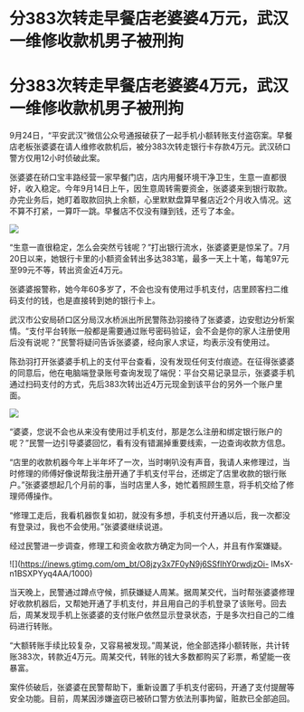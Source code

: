 # 分383次转走早餐店老婆婆4万元，武汉一维修收款机男子被刑拘

# 分383次转走早餐店老婆婆4万元，武汉一维修收款机男子被刑拘

9月24日，“平安武汉”微信公众号通报破获了一起手机小额转账支付盗窃案。早餐店老板张婆婆在请人维修收款机后，被分383次转走银行卡存款4万元。武汉硚口警方仅用12小时侦破此案。

张婆婆在硚口宝丰路经营一家早餐门店，店内用餐环境干净卫生，生意一直都很好，收入稳定。今年9月14日上午，因生意周转需要资金，张婆婆来到银行取款。办完业务后，她盯着取款回执上余额，心里默默盘算早餐店近2个月收入情况。这不算不打紧，一算吓一跳。早餐店不仅没有赚到钱，还亏了本金。

![](https://inews.gtimg.com/om_bt/OeA_H0uzNpQAnuALTKkM5zOPOMQowz1whnNT6yxoScruUAA/1000)

“生意一直很稳定，怎么会突然亏钱呢？”打出银行流水，张婆婆更是惊呆了。7月20日以来，她银行卡里的小额资金转出多达383笔，最多一天上十笔，每笔97元至99元不等，转出资金近4万元。

张婆婆报警称，她今年60多岁了，不会也没有使用过手机支付，店里顾客扫二维码支付的钱，也是直接转到她的银行卡上。

武汉市公安局硚口区分局汉水桥派出所民警陈劲羽接待了张婆婆，边安慰边分析案情。“支付平台转账一般都是需要通过账号密码验证，会不会是你的家人注册使用后没有说呢？”民警将疑问告诉张婆婆，经向家人求证，均表示没有使用过。

陈劲羽打开张婆婆手机上的支付平台查看，没有发现任何支付痕迹。在征得张婆婆的同意后，他在电脑端登录账号查询发现了端倪：平台交易记录显示，张婆婆手机通过扫码支付的方式，先后383次转出近4万元现金到该平台的另外一个账户里面。

![](https://inews.gtimg.com/om_bt/OwAq906q8DUv5na_qankQddGyt2Yv5E1o9X9sivtcq5SMAA/1000)

“婆婆，您说不会也从来没有使用过手机支付，那是怎么注册和绑定银行账户的呢？”民警一边引导婆婆回忆，看有没有错漏掉重要线索，一边查询收款方信息。

“店里的收款机器今年上半年坏了一次，当时喇叭没有声音，我请人来修理过，当时修理的师傅好像说帮我注册开通了手机支付平台，还绑定了店里收款的银行账户。”张婆婆想起几个月前的事，当时店里人多，她忙着照顾生意，将手机交给了修理师傅操作。

“修理工走后，我看机器恢复如初，就没有多想，手机支付开通以后，我一次都没有登录过，我也不会使用。”张婆婆继续说道。

经过民警进一步调查，修理工和资金收款方确定为同一个人，并且有作案嫌疑。

![](https://inews.gtimg.com/om_bt/O8jzy3x7F0yN9j6SSfIhY0rwdjzOi-
IMsX-n1BSXPYyq4AA/1000)

当天晚上，民警通过蹲点守候，抓获嫌疑人周某。据周某交代，当时帮张婆婆修理好收款机器后，又帮她开通了手机支付，并且用自己的手机登录了该账号。回去后，周某发现手机上张婆婆的支付账户依然显示登录状态，于是多次扫自己的二维码进行转账。

“大额转账手续比较复杂，又容易被发现。”周某说，他全部选择小额转账，共计转账383次，转款近4万元。周某交代，转账的钱大多数都购买了彩票，希望能一夜暴富。

案件侦破后，张婆婆在民警帮助下，重新设置了手机支付密码，开通了支付提醒等安全功能。目前，周某因涉嫌盗窃已被硚口警方依法刑事拘留，赃款已全部追回。

